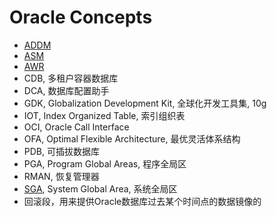 # Oracle Concepts

- [ADDM](../Optimize/ADDM/ADDM.md)
- [ASM](../Architecture/Storage/ASM/ASM.md)
- [AWR](../Optimize/AWR/AWR.md)
- CDB, 多租户容器数据库
- DCA, 数据库配置助手
- GDK, Globalization Development Kit, 全球化开发工具集, 10g
- IOT, Index Organized Table, 索引组织表
- OCI, Oracle Call Interface
- OFA, Optimal Flexible Architecture, 最优灵活体系结构
- PDB, 可插拔数据库
- PGA, Program Global Areas, 程序全局区
- RMAN, 恢复管理器
- [SGA](../Architecture/Memory/Memory.md), System Global Area, 系统全局区
- 回滚段，用来提供Oracle数据库过去某个时间点的数据镜像的